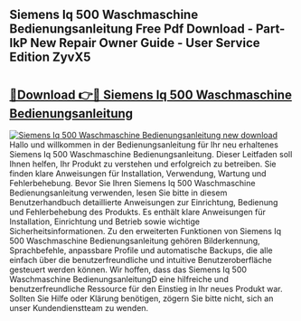 ## Siemens Iq 500 Waschmaschine Bedienungsanleitung Free Pdf Download - Part-IkP New Repair Owner Guide - User Service Edition ZyvX5

# <h2><a href="http://df1kwk.blite.top/?on=Siemens+Iq+500+Waschmaschine+Bedienungsanleitung">🔗Download 👉🔴 Siemens Iq 500 Waschmaschine Bedienungsanleitung</a></h2>

[![Siemens Iq 500 Waschmaschine Bedienungsanleitung new download](https://i.imgur.com/lujVjoI.png)](http://df1kwk.blite.top/?on=Siemens+Iq+500+Waschmaschine+Bedienungsanleitung)
Hallo und willkommen in der Bedienungsanleitung für Ihr neu erhaltenes Siemens Iq 500 Waschmaschine Bedienungsanleitung. Dieser Leitfaden soll Ihnen helfen, Ihr Produkt zu verstehen und erfolgreich zu betreiben. Sie finden klare Anweisungen für Installation, Verwendung, Wartung und Fehlerbehebung. Bevor Sie Ihren Siemens Iq 500 Waschmaschine Bedienungsanleitung verwenden, lesen Sie bitte in diesem Benutzerhandbuch detaillierte Anweisungen zur Einrichtung, Bedienung und Fehlerbehebung des Produkts. Es enthält klare Anweisungen für Installation, Einrichtung und Betrieb sowie wichtige Sicherheitsinformationen. Zu den erweiterten Funktionen von Siemens Iq 500 Waschmaschine Bedienungsanleitung gehören Bilderkennung, Sprachbefehle, anpassbare Profile und automatische Backups, die alle einfach über die benutzerfreundliche und intuitive Benutzeroberfläche gesteuert werden können. Wir hoffen, dass das Siemens Iq 500 Waschmaschine BedienungsanleitungD eine hilfreiche und benutzerfreundliche Ressource für den Einstieg in Ihr neues Produkt war. Sollten Sie Hilfe oder Klärung benötigen, zögern Sie bitte nicht, sich an unser Kundendienstteam zu wenden.
